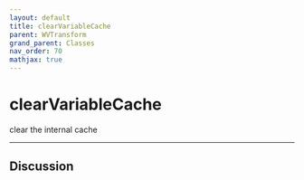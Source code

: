 ```yaml
---
layout: default
title: clearVariableCache
parent: WVTransform
grand_parent: Classes
nav_order: 70
mathjax: true
---
```


#  clearVariableCache

clear the internal cache


---

## Discussion

  
